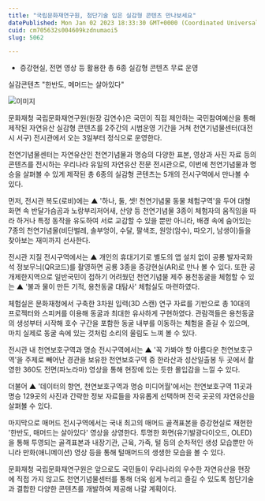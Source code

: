```yaml
---
title: "국립문화재연구원, 첨단기술 입은 실감형 콘텐츠 만나보세요"
datePublished: Mon Jan 02 2023 18:33:30 GMT+0000 (Coordinated Universal Time)
cuid: cm705632s004609kzdnumaoi5
slug: 5062

---
```



- 증강현실, 전면 영상 등 활용한 총 6종 실감형 콘텐츠 무료 운영

실감콘텐츠 "한반도, 메머드는 살아있다"

![이미지](https://cdn.hashnode.com/res/hashnode/image/upload/v1739257766901/b09faa36-075f-466f-9adc-d20c20923bc1.png)

문화재청 국립문화재연구원(원장 김연수)은 국민이 직접 제안하는 국민참여예산을 통해 제작된 자연유산 실감형 콘텐츠를 2주간의 시범운영 기간을 거쳐 천연기념물센터(대전시 서구) 전시관에서 오는 3일부터 정식으로 운영한다.

천연기념물센터는 자연유산인 천연기념물과 명승의 다양한 표본, 영상과 사진 자료 등의 콘텐츠를 전시하는 우리나라 유일의 자연유산 전문 전시관으로, 이번에 천연기념물과 명승을 살펴볼 수 있게 제작된 총 6종의 실감형 콘텐츠는 5개의 전시구역에서 만나볼 수 있다.

먼저, 전시관 복도(로비)에는 ▲ '하나, 둘, 셋! 천연기념물 동물 체험구역'을 두어 대형 화면 속 반달가슴곰과 노랑부리저어새, 산양 등 천연기념물 3종이 체험자의 움직임을 따라 하거나 특정 동작을 유도하여 서로 교감할 수 있을 뿐만 아니라, 배경 속에 숨어있는 7종의 천연기념물(비단벌레, 솔부엉이, 수달, 팔색조, 원앙(암수), 따오기, 남생이)들을 찾아보는 재미까지 선사한다.

전시관 지질 전시구역에서는 ▲ 개인의 휴대기기로 별도의 앱 설치 없이 공룡 발자국화석 정보무늬(QR코드)를 촬영하면 공룡 3종을 증강현실(AR)로 만나 볼 수 있다. 또한 공개제한지역으로 일반국민이 접하기 어려웠던 천연기념물 제주 용천동굴을 체험할 수 있는 ▲ '불과 물이 만든 기적, 용천동굴 대탐사' 체험실도 마련하였다.

체험실은 문화재청에서 구축한 3차원 입력(3D 스캔) 연구 자료를 기반으로 총 10대의 프로젝터와 스피커를 이용해 동굴과 최대한 유사하게 구현하였다. 관람객들은 용천동굴의 생성부터 시작해 호수 구간을 포함한 동굴 내부를 이동하는 체험을 즐길 수 있으며, 마치 실제로 동굴 속에 있는 것처럼 소리의 울림도 느껴 볼 수 있다.

전시관 내 천연보호구역과 명승 전시구역에서는 ▲ '꼭 가봐야 할 아름다운 천연보호구역'을 주제로 빼어난 경관을 보유한 천연보호구역 중 한라산과 성산일출봉 두 곳에서 촬영한 360도 전면(파노라마) 영상을 통해 현장에 있는 듯한 몰입감을 느낄 수 있다.

더불어 ▲ '데이터의 향연, 천연보호구역과 명승 미디어월'에서는 천연보호구역 11곳과 명승 129곳의 사진과 간략한 정보 자료들을 자유롭게 선택하며 전국 곳곳의 자연유산을 살펴볼 수 있다.

마지막으로 매머드 전시구역에서는 국내 최고의 매머드 골격표본을 증강현실로 재현한 '한반도, 매머드는 살아있다' 영상을 상영한다. 투명한 화면(유기발광다이오드, OLED)을 통해 투영되는 골격표본과 내장기관, 근육, 가죽, 털 등의 순차적인 생성 모습뿐만 아니라 만화(애니메이션) 영상 등을 통해 털매머드의 생생한 모습을 볼 수 있다.

문화재청 국립문화재연구원은 앞으로도 국민들이 우리나라의 우수한 자연유산을 현장에 직접 가지 않고도 천연기념물센터를 통해 더욱 쉽게 누리고 즐길 수 있도록 첨단기술과 결합한 다양한 콘텐츠를 개발하여 제공해 나갈 계획이다.